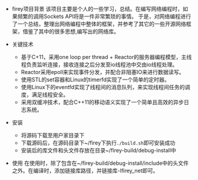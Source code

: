 - firey项目背景
  该项目主要是个人的一些学习，总结。在编写网络编程时，如果频繁的调用Sockets API将是一件非常繁琐的事情。
  于是，对网络编程进行了一个总结，整理出网络编程中整体的框架，并参考了其它的一些开源网络框架，借鉴了其中的很多思想,编写出的网络库。

- 关键技术
  - 基于C+11，采用one loop per thread + Reactor的服务器编程模型，主线程负责监听连接，接收连接之后分发至io线程池中交由io线程处理。
  - Reactor采用epoll来实现事件分发，并配合非阻塞IO来进行数据读写。
  - 使用STL的set容器和Linux的timerfd实现了一个简单的定时器。
  - 使用Linux下的eventfd实现了线程间的消息队列，来实现线程间任务的调度，满足线程安全。
  - 采用双缓冲技术，配合C++11的移动语义实现了一个简单且高效的异步日志系统。

- 安装
  - 将源码下载至用户家目录下
  - 下载源码后，在源码目录下~/firey下执行`./build.sh`即可安装成功
  - 安装后的库文件和头文件存放在目录~/firey-build/debug-install中

- 使用
  在使用时，除了包含在~/firey-build/debug-install/include中的头文件之外。在编译时，添加链接库路径，并链接库-lfirey_net即可。
